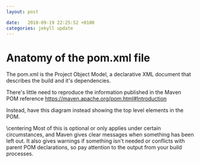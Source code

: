 ```yaml
---
layout: post

date:   2018-09-19 22:25:52 +0100
categories: jekyll update
---
```

Anatomy of the pom.xml file
===========================

The pom.xml is the Project Object Model, a declarative XML document that
describes the build and it's dependencies.

There's little need to reproduce the information published in the Maven
POM reference <https://maven.apache.org/pom.html#Introduction>

Instead, have this diagram instead showing the top level elements in the
POM.

\centering
Most of this is optional or only applies under certain circumstances,
and Maven gives clear messages when something has been left out. It also
gives warnings if something isn't needed or conflicts with parent POM
declarations, so pay attention to the output from your build processes.

